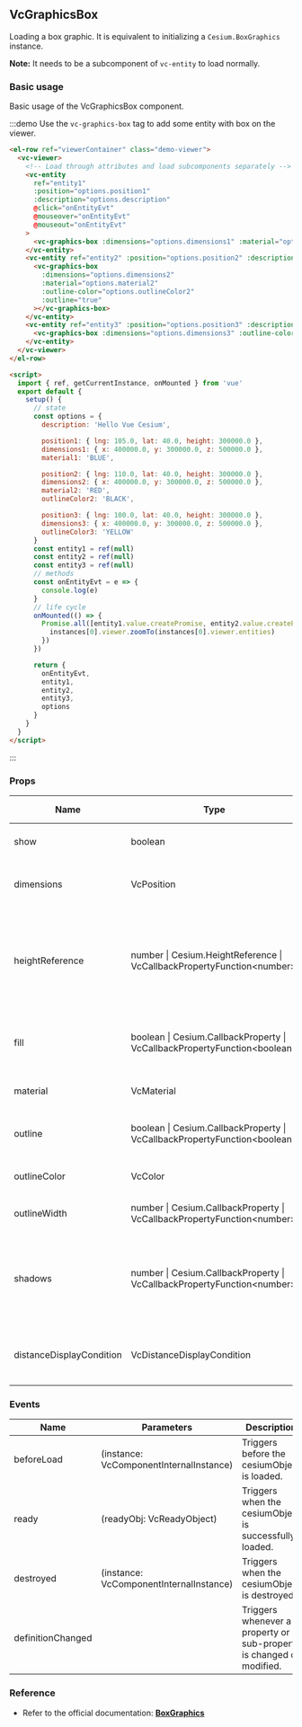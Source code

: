 ## VcGraphicsBox

Loading a box graphic. It is equivalent to initializing a `Cesium.BoxGraphics` instance.

**Note:** It needs to be a subcomponent of `vc-entity` to load normally.

### Basic usage

Basic usage of the VcGraphicsBox component.

:::demo Use the `vc-graphics-box` tag to add some entity with box on the viewer.

```html
<el-row ref="viewerContainer" class="demo-viewer">
  <vc-viewer>
    <!-- Load through attributes and load subcomponents separately -->
    <vc-entity
      ref="entity1"
      :position="options.position1"
      :description="options.description"
      @click="onEntityEvt"
      @mouseover="onEntityEvt"
      @mouseout="onEntityEvt"
    >
      <vc-graphics-box :dimensions="options.dimensions1" :material="options.material1"></vc-graphics-box>
    </vc-entity>
    <vc-entity ref="entity2" :position="options.position2" :description="options.description">
      <vc-graphics-box
        :dimensions="options.dimensions2"
        :material="options.material2"
        :outline-color="options.outlineColor2"
        :outline="true"
      ></vc-graphics-box>
    </vc-entity>
    <vc-entity ref="entity3" :position="options.position3" :description="options.description">
      <vc-graphics-box :dimensions="options.dimensions3" :outline-color="options.outlineColor3" :fill="false" :outline="true"></vc-graphics-box>
    </vc-entity>
  </vc-viewer>
</el-row>

<script>
  import { ref, getCurrentInstance, onMounted } from 'vue'
  export default {
    setup() {
      // state
      const options = {
        description: 'Hello Vue Cesium',

        position1: { lng: 105.0, lat: 40.0, height: 300000.0 },
        dimensions1: { x: 400000.0, y: 300000.0, z: 500000.0 },
        material1: 'BLUE',

        position2: { lng: 110.0, lat: 40.0, height: 300000.0 },
        dimensions2: { x: 400000.0, y: 300000.0, z: 500000.0 },
        material2: 'RED',
        outlineColor2: 'BLACK',

        position3: { lng: 100.0, lat: 40.0, height: 300000.0 },
        dimensions3: { x: 400000.0, y: 300000.0, z: 500000.0 },
        outlineColor3: 'YELLOW'
      }
      const entity1 = ref(null)
      const entity2 = ref(null)
      const entity3 = ref(null)
      // methods
      const onEntityEvt = e => {
        console.log(e)
      }
      // life cycle
      onMounted(() => {
        Promise.all([entity1.value.createPromise, entity2.value.createPromise, entity3.value.createPromise]).then(instances => {
          instances[0].viewer.zoomTo(instances[0].viewer.entities)
        })
      })

      return {
        onEntityEvt,
        entity1,
        entity2,
        entity3,
        options
      }
    }
  }
</script>
```

:::

### Props

<!-- prettier-ignore -->
| Name  | Type | Default | Description | Accepted Values |
| ----- | ---- | ------- | ----------- | --------------- |
| show | boolean | `true` | `optional` A boolean Property specifying the visibility of the box. |
| dimensions | VcPosition | | `optional` A Cartesian3 Property specifying the length, width, and height of the box. |
| heightReference | number \| Cesium.HeightReference \| VcCallbackPropertyFunction\<number\> | `0` | `optional` A Property specifying what the height from the entity position is relative to. **NONE: 0, CLAMP_TO_GROUND: 1, RELATIVE_TO_GROUND: 2** |0/1/2|
| fill | boolean \| Cesium.CallbackProperty \| VcCallbackPropertyFunction\<boolean\> | true | `optional` A boolean Property specifying whether the box is filled with the provided material. |
| material | VcMaterial | `'white'` | `optional` A Property specifying the material used to fill the box. |
| outline | boolean \| Cesium.CallbackProperty \| VcCallbackPropertyFunction\<boolean\> | `false` | `optional` A boolean Property specifying whether the box is outlined. |
| outlineColor | VcColor | `'black'` | `optional` A Property specifying the Color of the outline. |
| outlineWidth | number \| Cesium.CallbackProperty \| VcCallbackPropertyFunction\<number\> | `1.0` | `optional` A numeric Property specifying the width of the outline. |
| shadows | number \| Cesium.CallbackProperty \| VcCallbackPropertyFunction\<number\> | `0` | `optional` An enum Property specifying whether the box casts or receives shadows from each light source. **DISABLED: 0, ENABLED: 1, CAST_ONLY: 2, RECEIVE_ONLY: 3** |0/1/2/3|
| distanceDisplayCondition | VcDistanceDisplayCondition | | `optional` A Property specifying at what distance from the camera that this box will be displayed. |

### Events

| Name              | Parameters                              | Description                                                          |
| ----------------- | --------------------------------------- | -------------------------------------------------------------------- |
| beforeLoad        | (instance: VcComponentInternalInstance) | Triggers before the cesiumObject is loaded.                          |
| ready             | (readyObj: VcReadyObject)               | Triggers when the cesiumObject is successfully loaded.               |
| destroyed         | (instance: VcComponentInternalInstance) | Triggers when the cesiumObject is destroyed.                         |
| definitionChanged |                                         | Triggers whenever a property or sub-property is changed or modified. |

### Reference

- Refer to the official documentation: **[BoxGraphics](https://cesium.com/docs/cesiumjs-ref-doc/BoxGraphics.html)**
